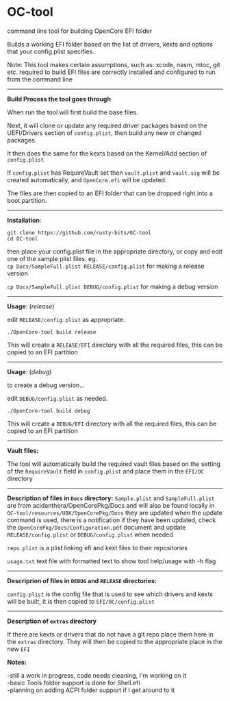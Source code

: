 # OC-tool
command line tool for building OpenCore EFI folder

Builds a working EFI folder based on the list of drivers, kexts and options that your config.plist specifies.

Note: This tool makes certain assumptions, such as:
xcode, nasm, mtoc, git etc. required to build EFI files are correctly installed and configured to run from the command line

---

**Build Process the tool goes through**

When run the tool will first build the base files.

Next, it will clone or update any required driver packages based on the UEFI/Drivers section of `config.plist`, then build any new or changed packages. 

It then does the same for the kexts based on the Kernel/Add section of `config.plist`  

If `config.plist` has RequireVault set then `vault.plist` and `vault.sig` will be created automatically, and `OpenCore.efi` will be updated.  

The files are then copied to an EFI folder that can be dropped right into a boot partition.

---

**Installation**:

`git clone https://github.com/rusty-bits/OC-tool`   
`cd OC-tool`

then place your config.plist file in the appropriate directory, or copy and edit one of the sample plist files. eg.    
`cp Docs/SampleFull.plist RELEASE/config.plist` for making a release version

`cp Docs/SampleFull.plist DEBUG/config.plist` for making a debug version

---

**Usage**: (*release*)

edit `RELEASE/config.plist` as appropriate.  

`./OpenCore-tool build release`

This will create a `RELEASE/EFI` directory with all the required files, this can be copied to an EFI partition

---

**Usage**: (*debug*)

to create a debug version...

edit `DEBUG/config.plist` as needed.  

`./OpenCore-tool build debug`

This will create a `DEBUG/EFI` directory with all the required files, this can be copied to an EFI partition

---

**Vault files:**

The tool will automatically build the required vault files based on the setting of the `RequireVault` field in `config.plist` and place them in the `EFI/OC` directory

---

**Description of files in `Docs` directory:**
`Sample.plist` and `SampleFull.plist` are from acidanthera/OpenCorePkg/Docs and will also be found locally in `OC-tool/resources/UDK/OpenCorePkg/Docs` they are updated when the update command is used, there is a notification if they have been updated, check the `OpenCorePkg/Docs/Configuration.pdf` document and update `RELEASE/config.plist` or `DEBUG/config.plist` when needed  

`repo.plist` is a plist linking efi and kext files to their repositories  

`usage.txt` text file with formatted text to show tool help/usage with -h flag  

---

**Descriprion of files in `DEBUG` and `RELEASE` directories:**

`config.plist` is the config file that is used to see which drivers and kexts will be built, it is then copied to `EFI/OC/config.plist`  

---

**Description of `extras` directory**  

If there are kexts or drivers that do not have a git repo place them here in the `extras` directory.  They will then be copied to the appropriate place in the new `EFI`

**Notes:**

-still a work in progress, code needs cleaning, I'm working on it   
-basic Tools folder support is done for Shell.efi  
-planning on adding ACPI folder support if I get around to it  
